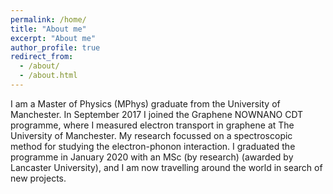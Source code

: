 ```yaml
---
permalink: /home/
title: "About me"
excerpt: "About me"
author_profile: true
redirect_from: 
  - /about/
  - /about.html
---
```


I am a Master of Physics (MPhys) graduate from the University of Manchester. In September 2017 I joined the Graphene NOWNANO CDT programme, where I measured electron transport in graphene at The University of Manchester. My research focussed on a spectroscopic method for studying the electron-phonon interaction. I graduated the programme in January 2020 with an MSc (by research) (awarded by Lancaster University), and I am now travelling around the world in search of new projects.


